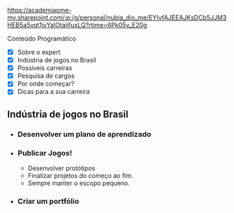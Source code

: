 https://academiapme-my.sharepoint.com/:p:/g/personal/nubia_dio_me/EYIvfAJEEAJKsDCb5JJM3HEB5a5vqt1jvYaIOtaiifuxLQ?rtime=6Pk05y_E20g

Conteúdo Programático

- [x] Sobre o expert
- [x] Indústria de jogos no Brasil
- [x] Possíveis carreiras
- [x] Pesquisa de cargos
- [x] Por onde começar?
- [x] Dicas para a sua carreira

## Indústria de jogos no Brasil



- ### Desenvolver um plano de aprendizado
- ### Publicar Jogos!
	- Desenvolver protótipos
	- Finalizar projetos do começo ao fim.
	- Sempre manter o escopo pequeno.
- ### Criar um portfólio
